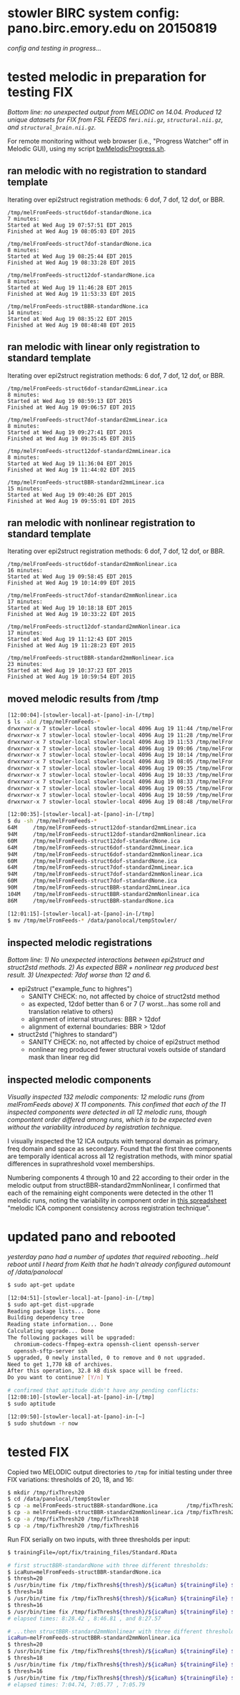 # stowler BIRC system config: pano.birc.emory.edu on 20150819

_config and testing in progress..._

# tested melodic in preparation for testing FIX

_Bottom line: no unexpected output from MELODIC on 14.04. Produced 12 unique datasets for FIX from FSL FEEDS `fmri.nii.gz`, `structural.nii.gz`, and `structural_brain.nii.gz`._

For remote monitoring without web browser (i.e., "Progress Watcher" off in Melodic GUI), using my script [bwMelodicProgress.sh](https://github.com/stowler/brainwhere/blob/master/bwMelodicProgress.sh).

## ran melodic with no registration to standard template

Iterating over epi2struct registration methods: 6 dof, 7 dof, 12 dof, or BBR.

```
/tmp/melFromFeeds-struct6dof-standardNone.ica
7 minutes:
Started at Wed Aug 19 07:57:51 EDT 2015
Finished at Wed Aug 19 08:05:03 EDT 2015

/tmp/melFromFeeds-struct7dof-standardNone.ica
8 minutes:
Started at Wed Aug 19 08:25:44 EDT 2015
Finished at Wed Aug 19 08:33:28 EDT 2015

/tmp/melFromFeeds-struct12dof-standardNone.ica
8 minutes:
Started at Wed Aug 19 11:46:28 EDT 2015
Finished at Wed Aug 19 11:53:33 EDT 2015

/tmp/melFromFeeds-structBBR-standardNone.ica
14 minutes:
Started at Wed Aug 19 08:35:22 EDT 2015
Finished at Wed Aug 19 08:48:48 EDT 2015

```

## ran melodic with linear only registration to standard template

Iterating over epi2struct registration methods: 6 dof, 7 dof, 12 dof, or BBR.

```
/tmp/melFromFeeds-struct6dof-standard2mmLinear.ica
8 minutes:
Started at Wed Aug 19 08:59:13 EDT 2015
Finished at Wed Aug 19 09:06:57 EDT 2015

/tmp/melFromFeeds-struct7dof-standard2mmLinear.ica
8 minutes:
Started at Wed Aug 19 09:27:41 EDT 2015
Finished at Wed Aug 19 09:35:45 EDT 2015

/tmp/melFromFeeds-struct12dof-standard2mmLinear.ica
8 minutes:
Started at Wed Aug 19 11:36:04 EDT 2015
Finished at Wed Aug 19 11:44:02 EDT 2015

/tmp/melFromFeeds-structBBR-standard2mmLinear.ica
15 minutes:
Started at Wed Aug 19 09:40:26 EDT 2015
Finished at Wed Aug 19 09:55:01 EDT 2015
```

## ran melodic with nonlinear registration to standard template

Iterating over epi2struct registration methods: 6 dof, 7 dof, 12 dof, or BBR.

```
/tmp/melFromFeeds-struct6dof-standard2mmNonlinear.ica
16 minutes:
Started at Wed Aug 19 09:58:45 EDT 2015
Finished at Wed Aug 19 10:14:09 EDT 2015

/tmp/melFromFeeds-struct7dof-standard2mmNonlinear.ica
17 minutes:
Started at Wed Aug 19 10:18:18 EDT 2015
Finished at Wed Aug 19 10:33:22 EDT 2015

/tmp/melFromFeeds-struct12dof-standard2mmNonlinear.ica
17 minutes:
Started at Wed Aug 19 11:12:43 EDT 2015
Finished at Wed Aug 19 11:28:23 EDT 2015

/tmp/melFromFeeds-structBBR-standard2mmNonlinear.ica
23 minutes:
Started at Wed Aug 19 10:37:23 EDT 2015
Finished at Wed Aug 19 10:59:54 EDT 2015
```

## moved melodic results from /tmp

```bash
[12:00:04]-[stowler-local]-at-[pano]-in-[/tmp]
$ ls -ald /tmp/melFromFeeds-*
drwxrwxr-x 7 stowler-local stowler-local 4096 Aug 19 11:44 /tmp/melFromFeeds-struct12dof-standard2mmLinear.ica
drwxrwxr-x 7 stowler-local stowler-local 4096 Aug 19 11:28 /tmp/melFromFeeds-struct12dof-standard2mmNonlinear.ica
drwxrwxr-x 7 stowler-local stowler-local 4096 Aug 19 11:53 /tmp/melFromFeeds-struct12dof-standardNone.ica
drwxrwxr-x 7 stowler-local stowler-local 4096 Aug 19 09:06 /tmp/melFromFeeds-struct6dof-standard2mmLinear.ica
drwxrwxr-x 7 stowler-local stowler-local 4096 Aug 19 10:14 /tmp/melFromFeeds-struct6dof-standard2mmNonlinear.ica
drwxrwxr-x 7 stowler-local stowler-local 4096 Aug 19 08:05 /tmp/melFromFeeds-struct6dof-standardNone.ica
drwxrwxr-x 7 stowler-local stowler-local 4096 Aug 19 09:35 /tmp/melFromFeeds-struct7dof-standard2mmLinear.ica
drwxrwxr-x 7 stowler-local stowler-local 4096 Aug 19 10:33 /tmp/melFromFeeds-struct7dof-standard2mmNonlinear.ica
drwxrwxr-x 7 stowler-local stowler-local 4096 Aug 19 08:33 /tmp/melFromFeeds-struct7dof-standardNone.ica
drwxrwxr-x 7 stowler-local stowler-local 4096 Aug 19 09:55 /tmp/melFromFeeds-structBBR-standard2mmLinear.ica
drwxrwxr-x 7 stowler-local stowler-local 4096 Aug 19 10:59 /tmp/melFromFeeds-structBBR-standard2mmNonlinear.ica
drwxrwxr-x 7 stowler-local stowler-local 4096 Aug 19 08:48 /tmp/melFromFeeds-structBBR-standardNone.ica

[12:00:35]-[stowler-local]-at-[pano]-in-[/tmp]
$ du -sh /tmp/melFromFeeds-*
64M     /tmp/melFromFeeds-struct12dof-standard2mmLinear.ica
94M     /tmp/melFromFeeds-struct12dof-standard2mmNonlinear.ica
60M     /tmp/melFromFeeds-struct12dof-standardNone.ica
64M     /tmp/melFromFeeds-struct6dof-standard2mmLinear.ica
94M     /tmp/melFromFeeds-struct6dof-standard2mmNonlinear.ica
60M     /tmp/melFromFeeds-struct6dof-standardNone.ica
64M     /tmp/melFromFeeds-struct7dof-standard2mmLinear.ica
94M     /tmp/melFromFeeds-struct7dof-standard2mmNonlinear.ica
60M     /tmp/melFromFeeds-struct7dof-standardNone.ica
90M     /tmp/melFromFeeds-structBBR-standard2mmLinear.ica
104M    /tmp/melFromFeeds-structBBR-standard2mmNonlinear.ica
86M     /tmp/melFromFeeds-structBBR-standardNone.ica

[12:01:15]-[stowler-local]-at-[pano]-in-[/tmp]
$ mv /tmp/melFromFeeds-* /data/panolocal/tempStowler/
```

## inspected melodic registrations 

_Bottom line: 1) No unexpected interactions between epi2struct and struct2std methods. 2) As expected BBR + nonlinear reg produced best result. 3) Unexpected: 7dof worse than 12 and 6._

- epi2struct ("example_func to highres")
   - SANITY CHECK: no, not affected by choice of struct2std method
   - as expected, 12dof better than 6 or 7 (7 worst...has some roll and translation relative to others)
   - alignment of internal structures: BBR > 12dof
   - alignment of external boundaries: BBR > 12dof
- struct2std ("highres to standard")
   - SANITY CHECK: no, not affected by choice of epi2struct method
   - nonlinear reg produced fewer structural voxels outside of standard mask than linear reg did 

## inspected melodic components 

_Visually inspected 132 melodic components: 12 melodic runs (from melFromFeeds above) X 11 components. This confimed that each of the 11 inspected components were detected in all 12 melodic runs, though compontent order differed among runs, which is to be expected even without the variability introduced by registration technique._

I visually inspected the 12 ICA outputs with temporal domain as primary, freq domain and space as secondary. Found that the first three components are temporally identical across all 12 registration methods, with minor spatial differences in suprathreshold voxel memberships.

Numbering components 4 through 10 and 22 according to their order in the melodic output from structBBR-standard2mmNonlinear, I confirmed that each of the remaining eight components were detected in the other 11 melodic runs, noting the variability in component order in [this spreadsheet][] "melodic ICA component consistency across registration technique".

[this spreadsheet]: https://docs.google.com/spreadsheets/d/1HaL5tTo4QJFgPWm8YkN_l3rYkZSHbKsh_M75eziGEJw/edit?usp=sharing

# updated pano and rebooted

_yesterday pano had a number of updates that required rebooting...held reboot until I heard from Keith that he hadn't already configured automount of /data/panolocal_

```bash
$ sudo apt-get update

[12:04:51]-[stowler-local]-at-[pano]-in-[/tmp]
$ sudo apt-get dist-upgrade
Reading package lists... Done
Building dependency tree
Reading state information... Done
Calculating upgrade... Done
The following packages will be upgraded:
  chromium-codecs-ffmpeg-extra openssh-client openssh-server
  openssh-sftp-server ssh
5 upgraded, 0 newly installed, 0 to remove and 0 not upgraded.
Need to get 1,770 kB of archives.
After this operation, 32.8 kB disk space will be freed.
Do you want to continue? [Y/n] Y

# confirmed that aptitude didn't have any pending conflicts:
[12:08:10]-[stowler-local]-at-[pano]-in-[/tmp]
$ sudo aptitude

[12:09:50]-[stowler-local]-at-[pano]-in-[~]
$ sudo shutdown -r now
```

# tested FIX 

Copied two MELODIC output directories to `/tmp` for initial testing under three FIX variations: thresholds of 20, 18, and 16:

```bash
$ mkdir /tmp/fixThresh20
$ cd /data/panolocal/tempStowler
$ cp -a melFromFeeds-structBBR-standardNone.ica         /tmp/fixThresh20/
$ cp -a melFromFeeds-structBBR-standard2mmNonlinear.ica /tmp/fixThresh20/
$ cp -a /tmp/fixThresh20 /tmp/fixThresh18
$ cp -a /tmp/fixThresh20 /tmp/fixThresh16
```

Run FIX serially on two inputs, with three thresholds per input:
```bash
$ trainingFile=/opt/fix/training_files/Standard.RData

# first structBBR-standardNone with three different thresholds:
$ icaRun=melFromFeeds-structBBR-standardNone.ica
$ thresh=20
$ /usr/bin/time fix /tmp/fixThresh${thresh}/${icaRun} ${trainingFile} ${thresh} -m
$ thresh=18
$ /usr/bin/time fix /tmp/fixThresh${thresh}/${icaRun} ${trainingFile} ${thresh} -m
$ thresh=16
$ /usr/bin/time fix /tmp/fixThresh${thresh}/${icaRun} ${trainingFile} ${thresh} -m
# elapsed times: 8:28.42 , 8:46.81 , and 8:27.57

# ...then structBBR-standard2mmNonlinear with three different thresholds:
icaRun=melFromFeeds-structBBR-standard2mmNonlinear.ica
$ thresh=20
$ /usr/bin/time fix /tmp/fixThresh${thresh}/${icaRun} ${trainingFile} ${thresh} -m
$ thresh=18
$ /usr/bin/time fix /tmp/fixThresh${thresh}/${icaRun} ${trainingFile} ${thresh} -m
$ thresh=16
$ /usr/bin/time fix /tmp/fixThresh${thresh}/${icaRun} ${trainingFile} ${thresh} -m
# elapsed times: 7:04.74, 7:05.77 , 7:05.79
```
